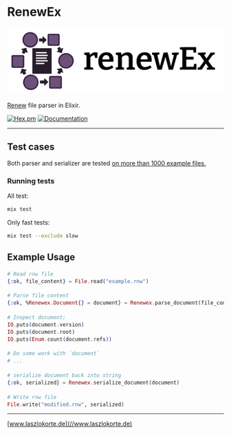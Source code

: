 # RenewEx

![RenewEx](./guides/images/logo.png)

[Renew](http://renew.de/) file parser in Elixir.

[![Hex.pm](https://img.shields.io/hexpm/v/renewex.svg)](https://hex.pm/packages/renewex) [![Documentation](https://img.shields.io/badge/documentation-gray)](https://hexdocs.pm/renewex/)

---

## Test cases

Both parser and serializer are tested [on more than 1000 example files.](https://github.com/laszlokorte/renewex/test/fixtures/valid_files)

### Running tests

All test:
```sh
mix test
```

Only fast tests:
```sh
mix test --exclude slow
```

## Example Usage

```example.ex
# Read rnw file
{:ok, file_content} = File.read("example.rnw")

# Parse file content
{:ok, %Renewex.Document{} = document} = Renewex.parse_document(file_content)

# Inspect document:
IO.puts(document.version)
IO.puts(document.root)
IO.puts(Enum.count(document.refs))

# Do some work with `document`
# ...

# serialize document back into string
{:ok, serialized} = Renewex.serialize_document(document)

# Write rnw file
File.write("modified.rnw", serialized)
```


---

[www.laszlokorte.de](//www.laszlokorte.de)